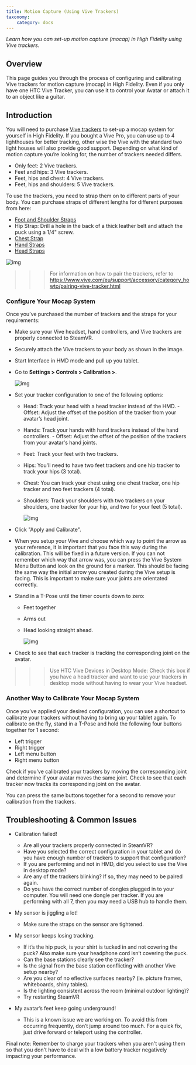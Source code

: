 ```yaml
---
title: Motion Capture (Using Vive Trackers)
taxonomy:
    category: docs 
---
```


*Learn how you can set-up motion capture (mocap) in High Fidelity using Vive trackers.*

## Overview

This page guides you through the process of configuring and calibrating Vive trackers for motion capture (mocap) in High Fidelity. Even if you only have one HTC Vive Tracker, you can use it to control your Avatar or attach it to an object like a guitar.


## Introduction

You will need to purchase [Vive trackers](https://www.vive.com/us/vive-tracker/) to set-up a mocap system for yourself in High Fidelity. If you bought a Vive Pro, you can use up to 4 lighthouses for better tracking, other wise the Vive with the standard two light houses will also provide good support.  Depending on what kind of motion capture you’re looking for, the number of trackers needed differs. 

- Only feet: 2 Vive trackers.
- Feet and hips: 3 Vive trackers.
- Feet, hips and chest: 4 Vive trackers.
- Feet, hips and shoulders: 5 Vive trackers.

To use the trackers, you need to strap them on to different parts of your body. You can purchase straps of different lengths for different purposes from here:

* [Foot and Shoulder Straps](https://rebuffreality.com/products/trackstrap)
* Hip Strap: Drill a hole in the back of a thick leather belt and attach the puck using a 1/4" screw. 
* [Chest Strap](https://www.amazon.com/gp/product/B00PQ6B5SY/ref=oh_aui_detailpage_o02_s00?ie=UTF8&psc=1)
* [Hand Straps](https://www.amazon.com/SublimeWare-Degree-Rotation-Session-SJ4000/dp/B01H18TY2S/ref=sr_1_2?ie=UTF8&qid=1492804865&sr=8-2&keywords=go+pro+arm+mount)
* [Head Straps](https://www.amazon.com/EEEKit-Kidizoom-Action-EK7000-DBPOWER/dp/B019SXPF3G/ref=sr_1_1?ie=UTF8&qid=1492795518&sr=8-1&keywords=EEEKit+Head+Strap+Mount+for+VTech+Kidizoom+Kids+Cam%2C)

![img](tracker-placement.jpg)

> > > For information on how to pair the trackers, refer to https://www.vive.com/eu/support/accessory/category_howto/pairing-vive-tracker.html

### Configure Your Mocap System

Once you’ve purchased the number of trackers and the straps for your requirements:

- Make sure your Vive headset, hand controllers, and Vive trackers are properly connected to SteamVR.

- Securely attach the Vive trackers to your body as shown in the image.

- Start Interface in HMD mode and pull up you tablet.

- Go to **Settings > Controls > Calibration >**.

  ![img](https://hifi-content.s3.amazonaws.com/milad/ROLC/Organize/O_Projects/Hifi/Documentation/settings.png)

- Set your tracker configuration to one of the following options:
  - Head: Track your head with a head tracker instead of the HMD.
        - Offset: Adjust the offset of the position of the tracker from your avatar’s head joint.
  - Hands: Track your hands with hand trackers instead of the hand controllers.
         - Offset: Adjust the offset of the position of the trackers from your avatar's hand joints. 
  - Feet: Track your feet with two trackers. 
  - Hips: You'll need to have two feet trackers and one hip tracker to track your hips (3 total). 
  - Chest: You can track your chest using one chest tracker, one hip tracker and two feet trackers (4 total).
  - Shoulders: Track your shoulders with two trackers on your shoulders, one tracker for your hip, and two for your feet (5 total).

    ![img](https://hifi-content.s3.amazonaws.com/milad/ROLC/Organize/O_Projects/Hifi/Documentation/vive_settings.png)

- Click "Apply and Calibrate".

- When you setup your Vive and choose which way to point the arrow as your reference, it is important that you face this way during the calibration.  This will be fixed in a future version.  If you can not remember which way that arrow was, you can press the Vive System Menu Button and look on the ground for a marker.  This should be facing the same way the initial arrow you created during the Vive setup is facing.  This is important to make sure your joints are orientated correctly.

- Stand in a T-Pose until the timer counts down to zero:
  - Feet together
  - Arms out
  - Head looking straight ahead. 

    ![img](calibrate.PNG)

- Check to see that each tracker is tracking the corresponding joint on the avatar.

> > >  Use HTC Vive Devices in Desktop Mode: Check this box if you have a head tracker and want to use your trackers in desktop mode without having to wear your Vive headset.


### Another Way to Calibrate Your Mocap System

Once you’ve applied your desired configuration, you can use a shortcut to calibrate your trackers without having to bring up your tablet again. To calibrate on the fly, stand in a T-Pose and hold the following four buttons together for 1 second: 

- Left trigger
- Right trigger
- Left menu button
- Right menu button

Check if you’ve calibrated your trackers by moving the corresponding joint and determine if your avatar moves the same joint. Check to see that each tracker now tracks its corresponding joint on the avatar.

You can press the same buttons together for a second to remove your calibration from the trackers.



## Troubleshooting & Common Issues

* Calibration failed!

  * Are all your trackers properly connected in SteamVR?
  * Have you selected the correct configuration in your tablet and do you have enough number of trackers to support that configuration?
  * If you are performing and not in HMD, did you select to use the Vive in desktop mode?
  * Are any of the trackers blinking?  If so, they may need to be paired again.
  * Do you have the correct number of dongles plugged in to your computer.  You will need one dongle per tracker.  If you are performing with all 7, then you may need a USB hub to handle them.

* My sensor is jiggling a lot!

  * Make sure the straps on the sensor are tightened.

* My sensor keeps losing tracking.

  * If it’s the hip puck, is your shirt is tucked in and not covering the puck? Also make sure your headphone cord isn’t covering the puck. 
  * Can the base stations clearly see the tracker?
  * Is the signal from the base station conflicting with another Vive setup nearby?
  * Are you clear of no eflective surfaces nearby? (ie. picture frames, whiteboards, shiny tables).
  * Is the lighting consistent across the room (minimal outdoor lighting)?
  * Try restarting SteamVR

* My avatar’s feet keep going underground!

  * This is a known issue we are working on. To avoid this from occurring frequently, don’t jump around too much. For a quick fix, just drive forward or teleport using the controller. 
  
Final note: 
Remember to charge your trackers when you aren't using them so that you don't have to deal with a low battery tracker negatively impacting your performance. 
